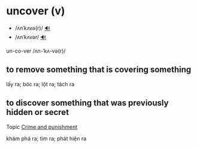 # uncover (v)

- /ʌnˈkʌvə(r)/ [🔊](https://www.oxfordlearnersdictionaries.com/media/english/uk_pron/u/unc/uncov/uncover__gb_1.mp3)
- /ʌnˈkʌvər/ [🔊](https://www.oxfordlearnersdictionaries.com/media/english/us_pron/u/unc/uncov/uncover__us_1.mp3)

un-co-ver /ʌn-ˈkʌ-və(r)/

## to remove something that is covering something

lấy ra; bóc ra; lột ra; tách ra

## to discover something that was previously hidden or secret

Topic [Crime and punishment](../topics/crime-and-punishment.md#crime--punishment)

khám phá ra; tìm ra; phát hiện ra